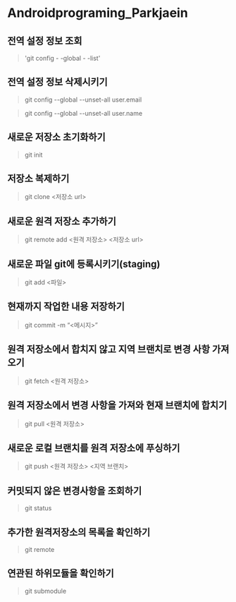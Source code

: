 # Androidprograming_Parkjaein

## 전역 설정 정보 조회
>'git config - -global - -list'

## 전역 설정 정보 삭제시키기
>git config --global --unset-all user.email

>git config --global --unset-all user.name

## 새로운 저장소 초기화하기
>git init

## 저장소 복제하기
>git clone <저장소 url>

## 새로운 원격 저장소 추가하기
>git remote add <원격 저장소> <저장소 url>

## 새로운 파일 git에 등록시키기(staging)
>git add <파일>

## 현재까지 작업한 내용 저장하기
>git commit -m “<메시지>”

## 원격 저장소에서 합치지 않고 지역 브랜치로 변경 사항 가져오기
>git fetch <원격 저장소>

## 원격 저장소에서 변경 사항을 가져와 현재 브랜치에 합치기
>git pull <원격 저장소>

## 새로운 로컬 브랜치를 원격 저장소에 푸싱하기
>git push <원격 저장소> <지역 브랜치>

## 커밋되지 않은 변경사항을 조회하기
>git status

## 추가한 원격저장소의 목록을 확인하기
>git remote

## 연관된 하위모듈을 확인하기
>git submodule

